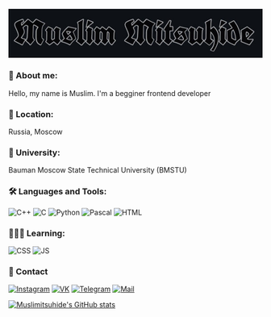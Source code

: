 [![Header](https://github.com/muslimitsuhide/muslimitsuhide/blob/main/assets/ty.jpg)](https://www.instagram.com/muslimitsuhide/)

### 👤 About me:
Hello, my name is Muslim. I'm a begginer frontend developer

### 📍 Location:
Russia, Moscow

### 🏢 University:
Bauman Moscow State Technical University (BMSTU)

### 🛠 Languages and Tools:
![C++](https://img.shields.io/badge/-C++-2F4F4F?style=for-the-badge&logo=C%2b%2b&logoColor=1E90FF)
![C](https://img.shields.io/badge/-C-2F4F4F?style=for-the-badge&logo=C&logoColor=4169E1)
![Python](https://img.shields.io/badge/-Python-2F4F4F?style=for-the-badge&logo=python&logoColor=orange)
![Pascal](https://img.shields.io/badge/-Pascal-2F4F4F?style=for-the-badge&logo=pascal&logoColor=orange)
![HTML](https://img.shields.io/badge/-HTML-2F4F4F?style=for-the-badge&logo=HyperTextMarkupLanguage&logoColor=1E90FF)

### 👨🏻‍💻 Learning:
![CSS](https://img.shields.io/badge/-CSS-2F4F4F?style=for-the-badge&logo=CascadingStyleSheets&logoColor=1E90FF)
![JS](https://img.shields.io/badge/-JavaScript-2F4F4F?style=for-the-badge&logo=JavaScript&logoColor=)
### 📲 Contact
[![Instagram](https://img.shields.io/badge/-Instagram-2F4F4F?style=for-the-badge&logo=instagram&logoColor=FF7F50)](https://www.instagram.com/muslimitsuhide/)
[![VK](https://img.shields.io/badge/-vkontakte-2F4F4F?style=for-the-badge&logo=vk&logoColor=4169E1)](https://vk.com/muslimitsuhide)
[![Telegram](https://img.shields.io/badge/-telegram-2F4F4F?style=for-the-badge&logo=telegram&logoColor=4169E1)](https://t.me/muslimitsuhide)
[![Mail](https://img.shields.io/badge/-mail-2F4F4F?style=for-the-badge&logo=mail.ru&logoColor=FF7F50)](https://e.mail.ru/cgi-bin/sentmsg?To=mamad.muslim@mail.ru&from=otvet&afterReload=1)

[![Muslimitsuhide's GitHub stats](https://github-readme-stats.vercel.app/api?username=muslimitsuhide&show_icons=true&theme=dracula&hide=issues,contribs)](https://github.com/muslimitsuhide/)

